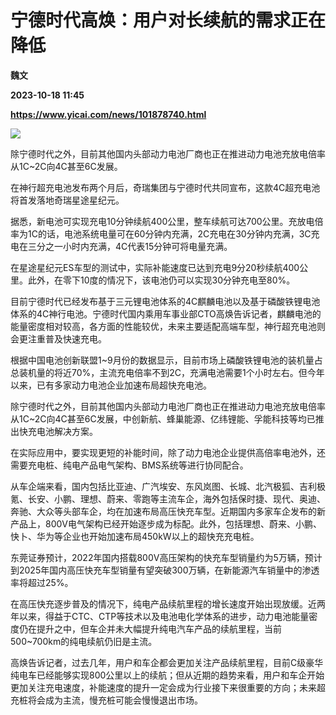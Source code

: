 # 宁德时代高焕：用户对长续航的需求正在降低
**魏文**

**2023-10-18 11:45**

**https://www.yicai.com/news/101878740.html**

![](https://imgcdn.yicai.com/uppics/slides/2023/10/d9d319fc044f903e91d91a05994a534a.jpg)

除宁德时代之外，目前其他国内头部动力电池厂商也正在推进动力电池充放电倍率从1C~2C向4C甚至6C发展。

在神行超充电池发布两个月后，奇瑞集团与宁德时代共同宣布，这款4C超充电池将首发落地奇瑞星途星纪元。

据悉，新电池可实现充电10分钟续航400公里，整车续航可达700公里。充放电倍率为1C的话，电池系统电量可在60分钟内充满，2C充电在30分钟内充满，3C充电在三分之一小时内充满，4C代表15分钟可将电量充满。

在星途星纪元ES车型的测试中，实际补能速度已达到充电9分20秒续航400公里。此外，在零下10度的情况下，该电池仍可以实现30分钟充电至80%。

目前宁德时代已经发布基于三元锂电池体系的4C麒麟电池以及基于磷酸铁锂电池体系的4C神行电池。宁德时代国内乘用车事业部CTO高焕告诉记者，麒麟电池的能量密度相对较高，各方面的性能较优，未来主要适配高端车型，神行超充电池则会更注重普及快速充电。

根据中国电池创新联盟1~9月份的数据显示，目前市场上磷酸铁锂电池的装机量占总装机量的将近70%，主流充电倍率不到2C，充满电池需要1个小时左右。但今年以来，已有多家动力电池企业加速布局超快充电池。

除宁德时代之外，目前其他国内头部动力电池厂商也正在推进动力电池充放电倍率从1C~2C向4C甚至6C发展，中创新航、蜂巢能源、亿纬锂能、孚能科技等均已推出快充电池解决方案。

在实际应用中，要实现更短的补能时间，除了动力电池企业提供高倍率电池外，还需要充电桩、纯电产品电气架构、BMS系统等进行协同配合。

从车企端来看，国内包括比亚迪、广汽埃安、东风岚图、长城、北汽极狐、吉利极氪、长安、小鹏、理想、蔚来、零跑等主流车企，海外包括保时捷、现代、奥迪、奔驰、大众等头部车企，均在加速布局高压快充车型。近期国内多家车企发布的新产品上，800V电气架构已经开始逐步成为标配。此外，包括理想、蔚来、小鹏、快卜、华为等企业也开始加速布局450kW以上的超快充充电桩。

东莞证券预计，2022年国内搭载800V高压架构的快充车型销量约为5万辆，预计到2025年国内高压快充车型销量有望突破300万辆，在新能源汽车销量中的渗透率将超过25%。

在高压快充逐步普及的情况下，纯电产品续航里程的增长速度开始出现放缓。近两年以来，得益于CTC、CTP等技术以及电池电化学体系的进步，动力电池能量密度仍在提升之中，但车企并未大幅提升纯电汽车产品的续航里程，当前500~700km的纯电续航仍旧是主流。

高焕告诉记者，过去几年，用户和车企都会更加关注产品续航里程，目前C级豪华纯电车已经能够实现800公里以上的续航；但从近期的趋势来看，用户和车企开始更加关注充电速度，补能速度的提升一定会成为行业接下来很重要的方向；未来超充桩将会成为主流，慢充桩可能会慢慢退出市场。